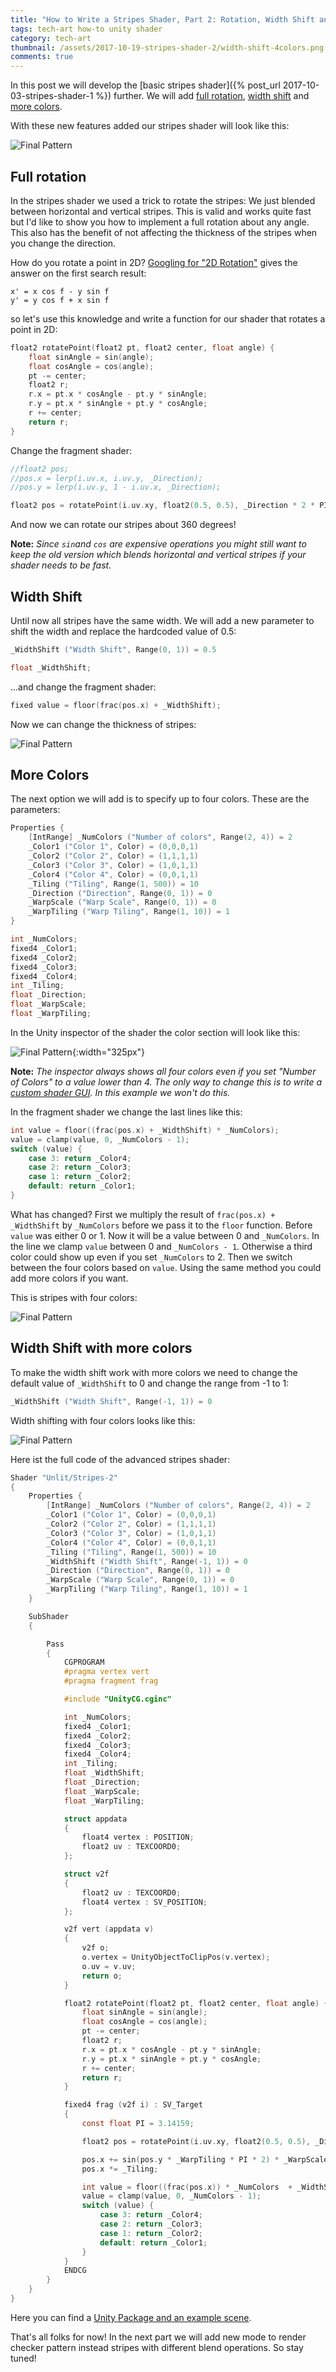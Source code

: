 ```yaml
---
title: "How to Write a Stripes Shader, Part 2: Rotation, Width Shift and Colors"
tags: tech-art how-to unity shader
category: tech-art
thumbnail: /assets/2017-10-19-stripes-shader-2/width-shift-4colors.png
comments: true
---
```

In this post we will develop the [basic stripes shader]({% post_url 2017-10-03-stripes-shader-1 %}) further. We will add [full rotation](#full-rotation), [width shift](#width-shift) and [more colors](#more-colors).

With these new features added our stripes shader will look like this:

![Final Pattern](/assets/2017-10-19-stripes-shader-2/width-shift-4colors.png)

## Full rotation

In the stripes shader we used a trick to rotate the stripes: We just blended between horizontal and vertical stripes. This is valid and works quite fast but I'd like to show you how to implement a full rotation about any angle. This also has the benefit of not affecting the thickness of the stripes when you change the direction.

How do you rotate a point in 2D? [Googling for "2D Rotation"](https://www.siggraph.org/education/materials/HyperGraph/modeling/mod_tran/2drota.htm) gives the answer on the first search result:

```
x' = x cos f - y sin f
y' = y cos f + x sin f
```

so let's use this knowledge and write a function for our shader that rotates a point in 2D:

``` c
float2 rotatePoint(float2 pt, float2 center, float angle) {
	float sinAngle = sin(angle);
	float cosAngle = cos(angle);
	pt -= center;
	float2 r;
	r.x = pt.x * cosAngle - pt.y * sinAngle;
	r.y = pt.x * sinAngle + pt.y * cosAngle;
	r += center;
	return r;
}
```

Change the fragment shader:

``` c
//float2 pos;
//pos.x = lerp(i.uv.x, i.uv.y, _Direction);
//pos.y = lerp(i.uv.y, 1 - i.uv.x, _Direction);

float2 pos = rotatePoint(i.uv.xy, float2(0.5, 0.5), _Direction * 2 * PI);
```

And now we can rotate our stripes about 360 degrees!

**Note:** *Since `sin`and `cos` are expensive operations you might still want to keep the old version which blends horizontal and vertical stripes if your shader needs to be fast.*

## Width Shift

Until now all stripes have the same width. We will add a new parameter to shift the width and replace the hardcoded value of 0.5:

``` c
_WidthShift ("Width Shift", Range(0, 1)) = 0.5
```
``` c
float _WidthShift;
```

...and change the fragment shader:

``` c
fixed value = floor(frac(pos.x) + _WidthShift);
```

Now we can change the thickness of stripes:

![Final Pattern](/assets/2017-10-19-stripes-shader-2/width-shift.png)

## More Colors

The next option we will add is to specify up to four colors. These are the parameters:

``` c
Properties {
	[IntRange] _NumColors ("Number of colors", Range(2, 4)) = 2
	_Color1 ("Color 1", Color) = (0,0,0,1)
	_Color2 ("Color 2", Color) = (1,1,1,1)
	_Color3 ("Color 3", Color) = (1,0,1,1)
	_Color4 ("Color 4", Color) = (0,0,1,1)
	_Tiling ("Tiling", Range(1, 500)) = 10
	_Direction ("Direction", Range(0, 1)) = 0
	_WarpScale ("Warp Scale", Range(0, 1)) = 0
	_WarpTiling ("Warp Tiling", Range(1, 10)) = 1
}
```
``` c
int _NumColors;
fixed4 _Color1;
fixed4 _Color2;
fixed4 _Color3;
fixed4 _Color4;
int _Tiling;
float _Direction;
float _WarpScale;
float _WarpTiling;
```

In the Unity inspector of the shader the color section will look like this:

![Final Pattern](/assets/2017-10-19-stripes-shader-2/colors-inspector.png){:width="325px"}

**Note:** *The inspector always shows all four colors even if you set "Number of Colors" to a value lower than 4. The only way to change this is to write a [custom shader GUI](https://docs.unity3d.com/Manual/SL-CustomShaderGUI.html). In this example we won't do this.*

In the fragment shader we change the last lines like this:

``` c
int value = floor((frac(pos.x) + _WidthShift) * _NumColors);
value = clamp(value, 0, _NumColors - 1);
switch (value) {
	case 3: return _Color4;
	case 2: return _Color3;
	case 1: return _Color2;
	default: return _Color1;
}
```

What has changed? First we multiply the result of `frac(pos.x) + _WidthShift` by `_NumColors` before we pass it to the `floor` function. Before `value` was either 0 or 1. Now it will be a value between 0 and `_NumColors`. In the line we clamp `value` between 0 and `_NumColors - 1`. Otherwise a third color could show up even if you set `_NumColors` to 2. Then we switch between the four colors based on `value`. Using the same method you could add more colors if you want.

This is stripes with four colors:

![Final Pattern](/assets/2017-10-19-stripes-shader-2/4colors.png)

## Width Shift with more colors

To make the width shift work with more colors we need to change the default value of `_WidthShift` to 0 and change the range from -1 to 1:

``` c
_WidthShift ("Width Shift", Range(-1, 1)) = 0
```

Width shifting with four colors looks like this:

![Final Pattern](/assets/2017-10-19-stripes-shader-2/width-shift-4colors.png)

Here ist the full code of the advanced stripes shader:

``` c
Shader "Unlit/Stripes-2"
{
	Properties {
		[IntRange] _NumColors ("Number of colors", Range(2, 4)) = 2
		_Color1 ("Color 1", Color) = (0,0,0,1)
		_Color2 ("Color 2", Color) = (1,1,1,1)
		_Color3 ("Color 3", Color) = (1,0,1,1)
		_Color4 ("Color 4", Color) = (0,0,1,1)
		_Tiling ("Tiling", Range(1, 500)) = 10
		_WidthShift ("Width Shift", Range(-1, 1)) = 0
		_Direction ("Direction", Range(0, 1)) = 0
		_WarpScale ("Warp Scale", Range(0, 1)) = 0
		_WarpTiling ("Warp Tiling", Range(1, 10)) = 1
	}

	SubShader
	{

		Pass
		{
			CGPROGRAM
			#pragma vertex vert
			#pragma fragment frag

			#include "UnityCG.cginc"

			int _NumColors;
			fixed4 _Color1;
			fixed4 _Color2;
			fixed4 _Color3;
			fixed4 _Color4;
			int _Tiling;
			float _WidthShift;
			float _Direction;
			float _WarpScale;
			float _WarpTiling;

			struct appdata
			{
				float4 vertex : POSITION;
				float2 uv : TEXCOORD0;
			};

			struct v2f
			{
				float2 uv : TEXCOORD0;
				float4 vertex : SV_POSITION;
			};

			v2f vert (appdata v)
			{
				v2f o;
				o.vertex = UnityObjectToClipPos(v.vertex);
				o.uv = v.uv;
				return o;
			}

			float2 rotatePoint(float2 pt, float2 center, float angle) {
				float sinAngle = sin(angle);
				float cosAngle = cos(angle);
				pt -= center;
				float2 r;
				r.x = pt.x * cosAngle - pt.y * sinAngle;
				r.y = pt.x * sinAngle + pt.y * cosAngle;
				r += center;
				return r;
			}

			fixed4 frag (v2f i) : SV_Target
			{
				const float PI = 3.14159;

				float2 pos = rotatePoint(i.uv.xy, float2(0.5, 0.5), _Direction * 2 * PI);

				pos.x += sin(pos.y * _WarpTiling * PI * 2) * _WarpScale;
				pos.x *= _Tiling;

				int value = floor((frac(pos.x)) * _NumColors  + _WidthShift);
				value = clamp(value, 0, _NumColors - 1);
				switch (value) {
					case 3: return _Color4;
					case 2: return _Color3;
					case 1: return _Color2;
					default: return _Color1;
				}
			}
			ENDCG
		}
	}
}
```

Here you can find a [Unity Package and an example scene](/assets/2017-10-19-stripes-shader-2/stripes_shader_2.unitypackage).

That's all folks for now! In the next part we will add new mode to render checker pattern instead stripes with different blend operations. So stay tuned!

